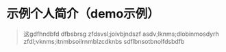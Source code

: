 # 示例个人简介（demo示例）
> 这gdfhndbfd dfbsbrsg
> zfdsvsl;joivbjndszf
> asdv;lknms;dlobinmosdyrh
> zfdl;vknms;itnmbsoilrnmblzcdknbs
> sdflbnsotbnolfdsbdfb
